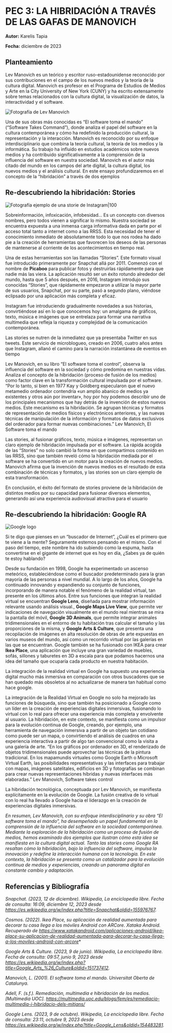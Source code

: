 
# PEC 3: LA HIBRIDACIÓN A TRAVÉS DE LAS GAFAS DE MANOVICH

**Autor:** Karelis Tapia 

**Fecha:** diciembre de 2023

## Planteamiento

Lev Manovich es un teórico y escritor ruso-estadounidense reconocido por sus contribuciones en el campo de los nuevos medios y la teoría de la cultura digital. Manovich es profesor en el Programa de Estudios de Medios y Arte en la City University of New York (CUNY) y ha escrito extensamente sobre temas relacionados con la cultura digital, la visualización de datos, la interactividad y el software.


![Fotografía de Lev Manovich](https://upload.wikimedia.org/wikipedia/commons/8/87/LevManovichVideoVortexBrussels07.jpg)

Una de sus obras más conocidas es “El software toma el mando” (“Software Takes Command”), donde analiza el papel del software en la cultura contemporánea y cómo ha redefinido la producción cultural, la representación y la interacción. Manovich es reconocido por su enfoque interdisciplinario que combina la teoría cultural, la teoría de los medios y la informática. Su trabajo ha influido en estudios académicos sobre nuevos medios y ha contribuido significativamente a la comprensión de la influencia del software en nuestra sociedad.
Manovich es el autor más citado del mundo en los campos del arte digital, la cultura digital, los nuevos medios y el análisis cultural.
En este ensayo profundizaremos en el concepto de la “hibridación” a través de dos ejemplos

## Re-descubriendo la hibridación: Stories

![Fotografía ejemplo de una storie de Instagram|100](https://upload.wikimedia.org/wikipedia/commons/3/37/WMCH_Instagram_Story_for_The_Women_Edit-a-thon_on_26_October_2022.jpg)

Sobreinformación, infoxicación, infobesidad… Es un concepto con diversos nombres, pero todos vienen a significar lo mismo. Nuestra sociedad se encuentra expuesta a una inmensa carga informativa dada en parte por el acceso total tanto a internet como a las RRSS. Esta necesidad de tener el conocimiento inmediato de absolutamente todo lo que nos rodea ha dado pie a la creación de herramientas que favorecen los deseos de las personas de mantenerse al corriente de los acontecimientos en tiempo real.

Una de estas herramientas son las llamadas “Stories”. Este formato visual fue introducido primeramente por Snapchat allá por 2011. Comenzó con el nombre de **Picaboo** para publicar fotos y destruirlas rápidamente para que nadie más las viera. La aplicación resultó ser un éxito rotundo alrededor del mundo, hasta que 5 años después, en 2016, Instagram introdujo sus conocidas “Stories”, que rápidamente empezaron a utilizar la mayor parte de sus usuarios, Snapchat, por su parte, pasó a segundo plano, viéndose eclipsado por una aplicación más completa y eficaz.

Instagram fue introduciendo gradualmente novedades a sus historias, convirtiéndose así en lo que conocemos hoy: un amalgama de gráficos, texto, música e imágenes que se entrelaza para formar una narrativa multimedia que refleja la riqueza y complejidad de la comunicación contemporánea.

Las stories se nutren de la inmediatez que ya presentaba Twitter en sus tweets. Este servicio de microblogueo, creado en 2006, cuatro años antes que Instagram, allanó el camino para la narración instantánea de eventos en tiempo 

Lev Manovich, en su libro “El software toma el control”, observa la influencia del software en la sociedad y cómo predomina en nuestras vidas. Analiza el concepto de la hibridación (proceso de fusión de los medios) como factor clave en la transformación cultural impulsada por el software.
“Por lo tanto, si bien en 1977 Kay y Goldberg especularon que el nuevo metamedio ordenador contendría «un amplio abanico de medios ya existentes y otros aún por inventar», hoy por hoy podemos describir uno de los principales mecanismos que hay detrás de la invención de estos nuevos medios. Este mecanismo es la hibridación. Se agrupan técnicas y formatos de representación de medios físicos y electrónicos anteriores, y las nuevas técnicas de manipulación de la información y formatos de datos exclusivos del ordenador para formar nuevas combinaciones.”
Lev Manovich, El Software toma el mando

Las stories, al fusionar gráficos, texto, música e imágenes, representan un claro ejemplo de hibridación impulsada por el software.
La rápida acogida de las “Stories” no solo cambió la forma en que compartimos contenido en las RRSS, sino que también reveló cómo la hibridación mediada por el software se ha convertido en un motor para la creación de nuevos medios. Manovich afirma que la invención de nuevos medios es el resultado de esta combinación de técnicas y formatos, y las stories son un claro ejemplo de esta transformación.

En conclusión, el éxito del formato de stories proviene de la hibridación de distintos medios por su capacidad para fusionar diversos elementos, generando así una experiencia audiovisual atractiva para el usuario

## Re-descubriendo la hibridación: Google RA

![Google logo](https://upload.wikimedia.org/wikipedia/commons/2/2f/Google_2015_logo.svg)

Si te digo que pienses en un “buscador de Internet”, ¿Cuál es el primero que te viene a la mente? Seguramente estemos pensando en el mismo. Con el paso del tiempo, este nombre ha ido subiendo como la espuma, hasta convertirse en el gigante de internet que es hoy en día, ¿Sabes ya de quién te estoy hablando?

Desde su fundación en 1998, Google ha experimentado un ascenso meteórico, estableciéndose como el buscador predeterminado para la gran mayoría de las personas a nivel mundial. A lo largo de los años, Google ha continuado innovando y expandiendo su conjunto de funciones, incorporando de manera notable el fenómeno de la realidad virtual, tan presente en los últimos años. Entre sus funciones que integran la realidad virtual se encuentran **Google Lens**, diseñada para mostrar información relevante usando análisis visual., **Google Maps Live View**, que permite ver indicaciones de navegación visualmente en el mundo real mientras se mira la pantalla del móvil, **Google 3D Animals**, que permite integrar animales tridimensionales en el entorno de tu habitación tras calcular el tamaño y las proporciones de la misma, y **Google Arts & Culture**, que presenta una recopilación de imágenes en alta resolución de obras de arte expuestas en varios museos del mundo, así como un recorrido virtual por las galerías en las que se encuentran. Google también se ha fusionado con IKEA para crear **Ikea Place**, una aplicación que incluye una gran variedad de muebles, sofás, sillones y taburetes en 3D a escala para que podamos hacernos una idea del tamaño que ocuparía cada producto en nuestra habitación.

La integración de la realidad virtual en Google ha supuesto una experiencia digital mucho más inmersiva en comparación con otros buscadores que se han quedado más obsoletos al no actualizarse de manera tan habitual como hace google.

La integración de la Realidad Virtual en Google no solo ha mejorado las funciones de búsqueda, sino que también ha posicionado a Google como un líder en la creación de experiencias digitales inmersivas, fusionando lo virtual con lo real para ofrecer una experiencia más completa y envolvente al usuario. La hibridación, en este contexto, se manifiesta como un impulsor para la evolución continua de Google, creando, por ejemplo, una herramienta de navegación inmersiva a partir de un objeto tan cotidiano como puede ser un mapa, o convirtiendo el análisis de cuadros  en una experiencia interactiva a partir de algo tan convencional como la visita a una galería de arte.
“En los gráficos por ordenador en 3D, el renderizado de objetos tridimensionales puede aprovechar las técnicas de la pintura tradicional. En los mapamundis virtuales como Google Earth o Microsoft Virtual Earth, las posibilidades representativas y las interfaces para trabajar con mapas, imágenes satelitales, edificios en 3D y fotografías se combinan para crear nuevas representaciones híbridas y nuevas interfaces más elaboradas.”
Lev Manovich, Software takes control

La hibridación tecnológica, conceptuada por Lev Manovich, se manifiesta explícitamente en la evolución de Google. La fusión creativa de lo virtual con lo real ha llevado a Google hacia el liderazgo en la creación de experiencias digitales inmersivas.



*En resumen, Lev Manovich, con su enfoque interdisciplinario y su obra “El software toma el mando”, ha desempeñado un papel fundamental en la comprensión de la influencia del software en la sociedad contemporánea. Mediante la exploración de la hibridación como un proceso de fusión de medios, hemos examinado dos ejemplos que ilustran cómo esta idea se manifiesta en la cultura digital actual.
Tanto las stories como Google RA resaltan cómo la hibridación, bajo la influencia del software, impulsa la innovación y redefine la interacción humana con la tecnología. En este contexto, la hibridación se presenta como un catalizador para la evolución continua de medios y experiencias, creando un panorama digital en constante cambio y adaptación.*

## Referencias y Bibliografía

*Snapchat. (2023, 12 de diciembre). Wikipedia, La enciclopedia libre. Fecha de consulta: 16:09, diciembre 12, 2023 desde https://es.wikipedia.org/w/index.php?title=Snapchat&oldid=155976767.*

*Cosmos. (2022). Ikea Place, su aplicación de realidad aumentada para decorar tu casa llega a los móviles Android con ARCore. Xataka Android. Recuperado de https://www.xatakandroid.com/aplicaciones-android/ikea-place-su-aplicacion-de-realidad-aumentada-para-decorar-tu-casa-llega-a-los-moviles-android-con-arcore**

*Google Arts & Culture. (2023, 9 de junio). Wikipedia, La enciclopedia libre. Fecha de consulta: 09:57, junio 9, 2023 desde https://es.wikipedia.org/w/index.php?title=Google_Arts_%26_Culture&oldid=151737412.*


*Manovich, L. (2001). El software toma el mando. Universitat Oberta de Catalunya.*

*Adell, F. (s.f.). Remediación, multimedia e hibridación de los medios. [Multimedia UOC]. https://multimedia.uoc.edu/blogs/fem/es/remediacio-multimedia-i-hibridacio-dels-mitjans/*

*Google Lens. (2023, 9 de octubre). Wikipedia, La enciclopedia libre. Fecha de consulta: 23:11, octubre 9, 2023 desde https://es.wikipedia.org/w/index.php?title=Google_Lens&oldid=154483281.*




